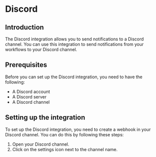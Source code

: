 # Discord

## Introduction

The Discord integration allows you to send notifications to a Discord channel. You can use this integration to send notifications from your workflows to your Discord channel.

## Prerequisites

Before you can set up the Discord integration, you need to have the following:

- A Discord account
- A Discord server
- A Discord channel

## Setting up the integration

To set up the Discord integration, you need to create a webhook in your Discord channel. You can do this by following these steps:

1. Open your Discord channel.
2. Click on the settings icon next to the channel name.
